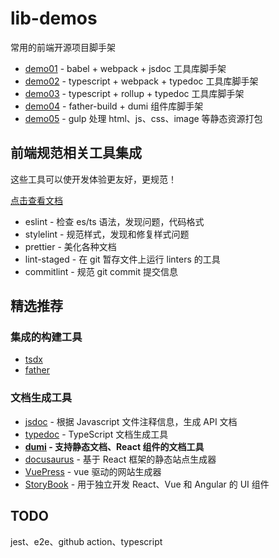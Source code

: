 # lib-demos

常用的前端开源项目脚手架

- [demo01](./demo01) - babel + webpack + jsdoc 工具库脚手架
- [demo02](./demo02) - typescript + webpack + typedoc 工具库脚手架
- [demo03](./demo03) - typescript + rollup + typedoc 工具库脚手架
- [demo04](./demo04) - father-build + dumi 组件库脚手架
- [demo05](./demo05) - gulp 处理 html、js、css、image 等静态资源打包

## 前端规范相关工具集成

这些工具可以使开发体验更友好，更规范！

[点击查看文档](./test-standard)

- eslint - 检查 es/ts 语法，发现问题，代码格式
- stylelint - 规范样式，发现和修复样式问题
- prettier - 美化各种文档
- lint-staged - 在 git 暂存文件上运行 linters 的工具
- commitlint - 规范 git commit 提交信息

## 精选推荐

### 集成的构建工具

- [tsdx](https://github.com/formium/tsdx)
- [father](https://github.com/umijs/father)

### 文档生成工具

- [jsdoc](https://jsdoc.app/) - 根据 Javascript 文件注释信息，生成 API 文档
- [typedoc](http://typedoc.org/) - TypeScript 文档生成工具
- **[dumi](https://d.umijs.org/zh-CN) - 支持静态文档、React 组件的文档工具**
- [docusaurus](https://www.docusaurus.cn/) - 基于 React 框架的静态站点生成器
- [VuePress](https://vuepress.vuejs.org/zh/) - vue 驱动的网站生成器
- [StoryBook](https://storybook.js.org/) - 用于独立开发 React、Vue 和 Angular 的 UI 组件

## TODO

jest、e2e、github action、typescript
